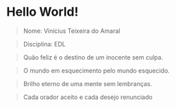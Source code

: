 # Hello World!
> Nome: Vinícius Teixeira do Amaral

> Disciplina: EDL


> Quão feliz é o destino de um inocente sem culpa. 

> O mundo em esquecimento pelo mundo esquecido. 

> Brilho eterno de uma mente sem lembranças. 

> Cada orador aceito e cada desejo renunciado


